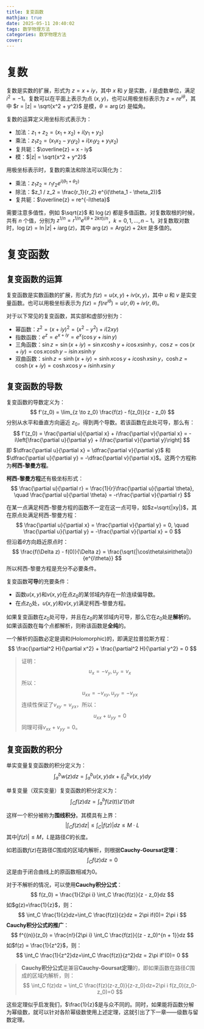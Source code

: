 ```yaml
---
title: 复变函数
mathjax: true
date: 2025-05-11 20:40:02
tags: 数学物理方法
categories: 数学物理方法
cover:
---
```


# 复数

复数是实数的扩展，形式为 $z = x + iy$，其中 $x$ 和 $y$ 是实数，$i$ 是虚数单位，满足 $i^2 = -1$。复数可以在平面上表示为点 $(x, y)$，也可以用极坐标表示为 $z = re^{i\theta}$，其中 $r = |z| = \sqrt{x^2 + y^2}$ 是模，$\theta = \arg(z)$ 是幅角。

复数的运算定义用坐标形式表示为：
- 加法：$z_1 + z_2 = (x_1 + x_2) + i(y_1 + y_2)$
- 乘法：$z_1 z_2 = (x_1 x_2 - y_1 y_2) + i(x_1 y_2 + y_1 x_2)$
- 复共轭：$\overline{z} = x - iy$
- 模：$|z| = \sqrt{x^2 + y^2}$

用极坐标表示时，复数的乘法和除法可以简化为：
- 乘法：$z_1 z_2 = r_1 r_2 e^{i(\theta_1 + \theta_2)}$
- 除法：$z_1 / z_2 = \frac{r_1}{r_2} e^{i(\theta_1 - \theta_2)}$
- 复共轭：$\overline{z} = re^{-i\theta}$

需要注意多值性，例如 $\sqrt{z}$ 和 $\log(z)$ 都是多值函数。对复数取根的时候，共有 $n$ 个值，分别为 $z^{1/n} = r^{1/n} e^{i(\theta + 2k\pi)/n}$，$k = 0, 1, \ldots, n-1$。对复数取对数时，$\log(z) = \ln|z| + i\arg(z)$，其中 $\arg(z)=\text{Arg}(z)+2k\pi$ 是多值的。

# 复变函数
## 复变函数的运算
复变函数是实数函数的扩展，形式为 $f(z) = u(x, y) + iv(x, y)$，其中 $u$ 和 $v$ 是实变量函数。也可以用极坐标表示为 $f(z) = f(re^{i\theta}) = u(r, \theta) + iv(r, \theta)$。

对于以下常见的复变函数，其实部和虚部分别为：
- 幂函数：$z^2 = (x + iy)^2 = (x^2 - y^2) + i(2xy)$
- 指数函数：$e^z = e^{x + iy} = e^x(\cos y + i\sin y)$
- 三角函数：$\sin z = \sin(x + iy) = \sin x \cosh y + i\cos x \sinh y$，$\cos z = \cos(x + iy) = \cos x \cosh y - i\sin x \sinh y$
- 双曲函数：$\sinh z = \sinh(x + iy) = \sinh x \cos y + i\cosh x \sin y$，$\cosh z = \cosh(x + iy) = \cosh x \cos y + i\sinh x \sin y$

## 复变函数的导数
复变函数的导数定义为：
$$
f'(z_0) = \lim_{z \to z_0} \frac{f(z) - f(z_0)}{z - z_0}
$$
分别从水平和垂直方向逼近 $z_0$，得到两个导数。若该函数在此处可导，那么有：
$$
f'(z_0) = \frac{\partial u}{\partial x} + i\frac{\partial v}{\partial x} = -i\left[\frac{\partial u}{\partial y} + i\frac{\partial v}{\partial y}\right]
$$
即 $\dfrac{\partial u}{\partial x} = \dfrac{\partial v}{\partial y}$ 和 $\dfrac{\partial u}{\partial y} = -\dfrac{\partial v}{\partial x}$。这两个方程称为**柯西-黎曼方程**。

**柯西-黎曼方程**还有极坐标形式：
$$
\frac{\partial u}{\partial r} = \frac{1}{r}\frac{\partial u}{\partial \theta}, \quad \frac{\partial u}{\partial \theta} = -r\frac{\partial v}{\partial r}
$$

在某一点满足柯西-黎曼方程的函数不一定在这一点可导，如$z=\sqrt{|xy|}$，其在原点处满足柯西-黎曼方程：
$$
\frac{\partial u}{\partial x} = \frac{\partial v}{\partial y} = 0, \quad \frac{\partial u}{\partial y} = -\frac{\partial v}{\partial x} = 0
$$
但沿着$\theta$方向趋近原点时：
$$
\frac{f(\Delta z) - f(0)}{\Delta z} = \frac{\sqrt{|\cos\theta\sin\theta|}}{e^{i\theta}}
$$
所以柯西-黎曼方程是充分不必要条件。

复变函数**可导**的充要条件：
- 函数$u(x, y)$和$v(x, y)$在点$z_0$的某邻域内存在一阶连续偏导数。
- 在点$z_0$处，$u(x, y)$和$v(x, y)$满足柯西-黎曼方程。

如果复变函数在$z_0$处可导，并且在$z_0$的某邻域内可导，那么它在$z_0$处是**解析**的。如果该函数在每个点都解析，则称该函数是**全纯**的。

一个解析的函数必定是调和(Holomorphic)的，即满足拉普拉斯方程：
$$
\frac{\partial^2 H}{\partial x^2} + \frac{\partial^2 H}{\partial y^2} = 0
$$
> 证明：
> $$u_x=-v_y, u_y=v_x$$
> 所以：
> $$u_{xx}=-v_{xy}, u_{yy}=-v_{yx}$$
> 连续性保证了$v_{xy}=v_{yx}$，所以：
> $$u_{xx}+u_{yy}=0$$
> 同理可得$v_{xx}+v_{yy}=0$。

## 复变函数的积分

单实变量复变函数的积分定义为：
$$
\int_a^b w(z)dz = \int_a^b u(x, y)dx + i\int_a^b v(x, y)dy
$$

单复变量（双实变量）复变函数的积分定义为：
$$
\int_C f(z)dz = \int_a^b f(z(t))z'(t)dt
$$

这样一个积分被称为**围线积分**。其模具有上界：
$$
\left|\int_C f(z)dz\right| \leq \int_C |f(z)|dz \leq M \cdot L
$$
其中$|f(z)|\leq M$，$L$是路径$C$的长度。

如若函数$f(z)$在路径$C$围成的区域内解析，则根据**Cauchy-Goursat定理**：
$$
\int_C f(z)dz = 0
$$
这是由于闭合曲线上的原函数相减为0。

对于不解析的情况，可以使用**Cauchy积分公式**：
$$
f(z_0) = \frac{1}{2\pi i} \int_C \frac{f(z)}{z - z_0}dz
$$
如$g(z)=\frac{1}{z}$，则：
$$
\int_C \frac{1}{z}dz=\int_C \frac{f(z)}{z}dz = 2\pi if(0)= 2\pi i
$$
**Cauchy积分公式的推广**：
$$
f^{(n)}(z_0) = \frac{n!}{2\pi i} \int_C \frac{f(z)}{(z - z_0)^{n + 1}}dz
$$
如$f(z) = \frac{1}{z^2}$，则：
$$
\int_C \frac{1}{z^2}dz=\int_C \frac{f(z)}{z^2}dz = 2\pi if'(0)= 0
$$

> **Cauchy积分公式**是兼容**Cauchy-Goursat定理**的，即如果函数在路径$C$围成的区域内解析，则：
> $$
> \int_C f(z)dz = \int_C \frac{f(z)(z-z_0)}{z-z_0}dz=2\pi i f(z_0)(z_0-z_0)=0
> $$

这些定理似乎启发我们，$\frac{1}{z}$是与众不同的。同时，如果能将函数分解为幂级数，就可以针对各阶幂级数使用上述定理，这就引出了下一章——级数与留数定理。
